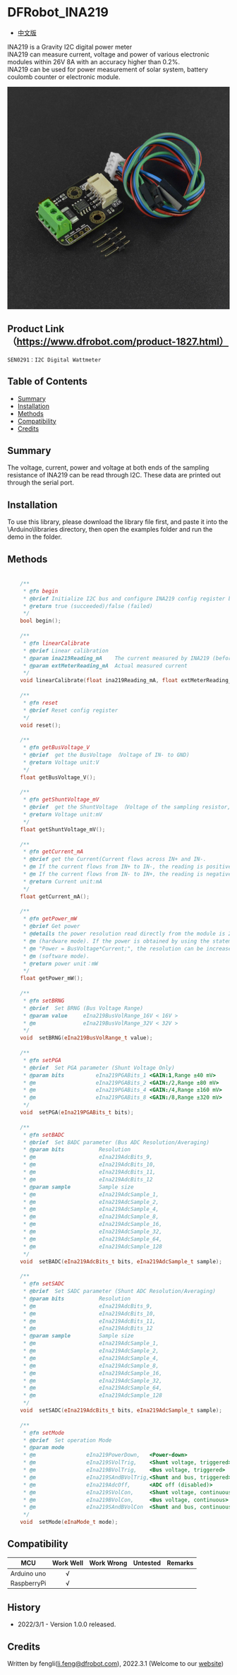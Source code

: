 # DFRobot_INA219
- [中文版](./README_CN.md)

INA219 is a Gravity I2C digital power meter<br>
INA219 can measure current, voltage and power of various electronic modules within 26V 8A with an accuracy higher than 0.2%.<br>
INA219 can be used for power measurement of solar system, battery coulomb counter or electronic module.<br>

![产品效果图片](./resources/images/SEN0291.jpg)

## Product Link（https://www.dfrobot.com/product-1827.html）

    SEN0291：I2C Digital Wattmeter
	
## Table of Contents

* [Summary](#summary)
* [Installation](#installation)
* [Methods](#methods)
* [Compatibility](#compatibility)
* [Credits](#credits)


## Summary
The voltage, current, power and voltage at both ends of the sampling resistance of INA219 can be read through I2C.
These data are printed out through the serial port.


## Installation

To use this library, please download the library file first, and paste it into the \Arduino\libraries directory, then open the examples folder and run the demo in the folder.<br>

## Methods

```C++

    /**
     * @fn begin
     * @brief Initialize I2C bus and configure INA219 config register before reading data
     * @return true (succeeded)/false (failed)
     */
    bool begin();

    /**
     * @fn linearCalibrate
     * @brief Linear calibration
     * @param ina219Reading_mA    The current measured by INA219 (before calibration)
     * @param extMeterReading_mA  Actual measured current
     */
    void linearCalibrate(float ina219Reading_mA, float extMeterReading_mA),
 
    /**
     * @fn reset
     * @brief Reset config register
     */
    void reset();

    /**
     * @fn getBusVoltage_V
     * @brief  get the BusVoltage （Voltage of IN- to GND)
     * @return Voltage unit:V
     */
    float getBusVoltage_V();

    /**
     * @fn getShuntVoltage_mV
     * @brief  get the ShuntVoltage （Voltage of the sampling resistor, IN+ to NI-)
     * @return Voltage unit:mV
     */
    float getShuntVoltage_mV();
    
    /**
     * @fn getCurrent_mA
     * @brief get the Current(Current flows across IN+ and IN-.
     * @n If the current flows from IN+ to IN-, the reading is positive. 
     * @n If the current flows from IN- to IN+, the reading is negative)
     * @return Current unit:mA
     */
    float getCurrent_mA();
    
    /**
     * @fn getPower_mW
     * @brief Get power
     * @details the power resolution read directly from the module is 20mW 
     * @n (hardware mode). If the power is obtained by using the statement 
     * @n "Power = BusVoltage*Current;", the resolution can be increased to 4mW 
     * @n (software mode).
     * @return power unit：mW
     */
    float getPower_mW();

    /**
     * @fn setBRNG
     * @brief  Set BRNG (Bus Voltage Range)
     * @param value     eIna219BusVolRange_16V < 16V >
     * @n               eIna219BusVolRange_32V < 32V >
     */
    void  setBRNG(eIna219BusVolRange_t value);
 
    /**
     * @fn setPGA
     * @brief  Set PGA parameter (Shunt Voltage Only)
     * @param bits          eIna219PGABits_1 <GAIN:1,Range ±40 mV>
     * @n                   eIna219PGABits_2 <GAIN:/2,Range ±80 mV>
     * @n                   eIna219PGABits_4 <GAIN:/4,Range ±160 mV> 
     * @n                   eIna219PGABits_8 <GAIN:/8,Range ±320 mV> 
     */
    void  setPGA(eIna219PGABits_t bits);
 
    /**
     * @fn setBADC
     * @brief  Set BADC parameter (Bus ADC Resolution/Averaging)
     * @param bits           Resolution
     * @n                    eIna219AdcBits_9,
     * @n                    eIna219AdcBits_10,
     * @n                    eIna219AdcBits_11,
     * @n                    eIna219AdcBits_12
     * @param sample         Sample size
     * @n                    eIna219AdcSample_1,
     * @n                    eIna219AdcSample_2,
     * @n                    eIna219AdcSample_4,
     * @n                    eIna219AdcSample_8,
     * @n                    eIna219AdcSample_16,
     * @n                    eIna219AdcSample_32,
     * @n                    eIna219AdcSample_64,
     * @n                    eIna219AdcSample_128
     */
    void  setBADC(eIna219AdcBits_t bits, eIna219AdcSample_t sample);

    /**
     * @fn setSADC
     * @brief  Set SADC parameter (Shunt ADC Resolution/Averaging)
     * @param bits           Resolution
     * @n                    eIna219AdcBits_9,
     * @n                    eIna219AdcBits_10,
     * @n                    eIna219AdcBits_11,
     * @n                    eIna219AdcBits_12
     * @param sample         Sample size
     * @n                    eIna219AdcSample_1,
     * @n                    eIna219AdcSample_2,
     * @n                    eIna219AdcSample_4,
     * @n                    eIna219AdcSample_8,
     * @n                    eIna219AdcSample_16,
     * @n                    eIna219AdcSample_32,
     * @n                    eIna219AdcSample_64,
     * @n                    eIna219AdcSample_128
     */
    void  setSADC(eIna219AdcBits_t bits, eIna219AdcSample_t sample);

    /**
     * @fn setMode
     * @brief  Set operation Mode
     * @param mode  
     * @n                eIna219PowerDown,   <Power-down> 
     * @n                eIna219SVolTrig,    <Shunt voltage, triggered> 
     * @n                eIna219BVolTrig,    <Bus voltage, triggered>  
     * @n                eIna219SAndBVolTrig,<Shunt and bus, triggered>  
     * @n                eIna219AdcOff,      <ADC off (disabled)> 
     * @n                eIna219SVolCon,     <Shunt voltage, continuous>  
     * @n                eIna219BVolCon,     <Bus voltage, continuous>  
     * @n                eIna219SAndBVolCon  <Shunt and bus, continuous> 
     */
    void  setMode(eInaMode_t mode);

```



## Compatibility

MCU                | Work Well | Work Wrong | Untested  | Remarks
------------------ | :----------: | :----------: | :---------: | -----
Arduino uno |       √      |             |            | 
RaspberryPi |       √      |             |            | 


## History

- 2022/3/1 - Version 1.0.0 released.

## Credits

Written by fengli(li.feng@dfrobot.com), 2022.3.1 (Welcome to our [website](https://www.dfrobot.com/))
